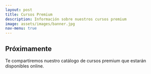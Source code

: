 ```yaml
---
layout: post
title: Cursos Premium
description: Información sobre nuestros cursos premium
image: assets/images/banner.jpg
nav-menu: true
---
```


## Próximamente

Te compartiremos nuestro catálogo de cursos premium que estarán disponibles online.
